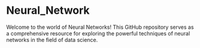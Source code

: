 # Neural_Network
Welcome to the world of Neural Networks! This GitHub repository serves as a comprehensive resource for exploring the powerful techniques of neural networks in the field of data science.
